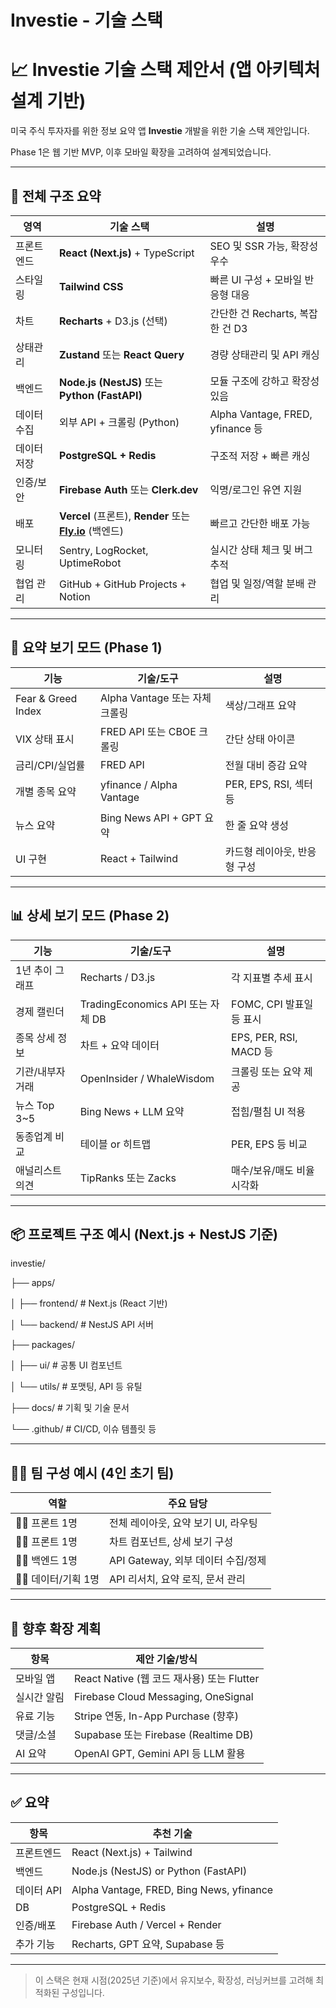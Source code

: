 # Investie - 기술 스택

# 📈 Investie 기술 스택 제안서 (앱 아키텍처 설계 기반)

미국 주식 투자자를 위한 정보 요약 앱 **Investie** 개발을 위한 기술 스택 제안입니다.

Phase 1은 웹 기반 MVP, 이후 모바일 확장을 고려하여 설계되었습니다.

---

## 🔧 전체 구조 요약

| 영역 | 기술 스택 | 설명 |
| --- | --- | --- |
| 프론트엔드 | **React (Next.js)** + TypeScript | SEO 및 SSR 가능, 확장성 우수 |
| 스타일링 | **Tailwind CSS** | 빠른 UI 구성 + 모바일 반응형 대응 |
| 차트 | **Recharts** + D3.js (선택) | 간단한 건 Recharts, 복잡한 건 D3 |
| 상태관리 | **Zustand** 또는 **React Query** | 경량 상태관리 및 API 캐싱 |
| 백엔드 | **Node.js (NestJS)** 또는 **Python (FastAPI)** | 모듈 구조에 강하고 확장성 있음 |
| 데이터 수집 | 외부 API + 크롤링 (Python) | Alpha Vantage, FRED, yfinance 등 |
| 데이터 저장 | **PostgreSQL + Redis** | 구조적 저장 + 빠른 캐싱 |
| 인증/보안 | **Firebase Auth** 또는 **Clerk.dev** | 익명/로그인 유연 지원 |
| 배포 | **Vercel** (프론트), **Render** 또는 [**Fly.io**](http://fly.io/) (백엔드) | 빠르고 간단한 배포 가능 |
| 모니터링 | Sentry, LogRocket, UptimeRobot | 실시간 상태 체크 및 버그 추적 |
| 협업 관리 | GitHub + GitHub Projects + Notion | 협업 및 일정/역할 분배 관리 |

---

## 📱 요약 보기 모드 (Phase 1)

| 기능 | 기술/도구 | 설명 |
| --- | --- | --- |
| Fear & Greed Index | Alpha Vantage 또는 자체 크롤링 | 색상/그래프 요약 |
| VIX 상태 표시 | FRED API 또는 CBOE 크롤링 | 간단 상태 아이콘 |
| 금리/CPI/실업률 | FRED API | 전월 대비 증감 요약 |
| 개별 종목 요약 | yfinance / Alpha Vantage | PER, EPS, RSI, 섹터 등 |
| 뉴스 요약 | Bing News API + GPT 요약 | 한 줄 요약 생성 |
| UI 구현 | React + Tailwind | 카드형 레이아웃, 반응형 구성 |

---

## 📊 상세 보기 모드 (Phase 2)

| 기능 | 기술/도구 | 설명 |
| --- | --- | --- |
| 1년 추이 그래프 | Recharts / D3.js | 각 지표별 추세 표시 |
| 경제 캘린더 | TradingEconomics API 또는 자체 DB | FOMC, CPI 발표일 등 표시 |
| 종목 상세 정보 | 차트 + 요약 데이터 | EPS, PER, RSI, MACD 등 |
| 기관/내부자 거래 | OpenInsider / WhaleWisdom | 크롤링 또는 요약 제공 |
| 뉴스 Top 3~5 | Bing News + LLM 요약 | 접힘/펼침 UI 적용 |
| 동종업계 비교 | 테이블 or 히트맵 | PER, EPS 등 비교 |
| 애널리스트 의견 | TipRanks 또는 Zacks | 매수/보유/매도 비율 시각화 |

---

## 📦 프로젝트 구조 예시 (Next.js + NestJS 기준)

investie/

├── apps/

│   ├── frontend/    # Next.js (React 기반)

│   └── backend/     # NestJS API 서버

├── packages/

│   ├── ui/          # 공통 UI 컴포넌트

│   └── utils/       # 포맷팅, API 등 유틸

├── docs/            # 기획 및 기술 문서

└── .github/         # CI/CD, 이슈 템플릿 등

---

## 🧑‍💻 팀 구성 예시 (4인 초기 팀)

| 역할 | 주요 담당 |
| --- | --- |
| 👩‍🎨 프론트 1명 | 전체 레이아웃, 요약 보기 UI, 라우팅 |
| 👨‍🎨 프론트 1명 | 차트 컴포넌트, 상세 보기 구성 |
| 🧑‍🔧 백엔드 1명 | API Gateway, 외부 데이터 수집/정제 |
| 🧑‍💼 데이터/기획 1명 | API 리서치, 요약 로직, 문서 관리 |

---

## 🚀 향후 확장 계획

| 항목 | 제안 기술/방식 |
| --- | --- |
| 모바일 앱 | React Native (웹 코드 재사용) 또는 Flutter |
| 실시간 알림 | Firebase Cloud Messaging, OneSignal |
| 유료 기능 | Stripe 연동, In-App Purchase (향후) |
| 댓글/소셜 | Supabase 또는 Firebase (Realtime DB) |
| AI 요약 | OpenAI GPT, Gemini API 등 LLM 활용 |

---

## ✅ 요약

| 항목 | 추천 기술 |
| --- | --- |
| 프론트엔드 | React (Next.js) + Tailwind |
| 백엔드 | Node.js (NestJS) or Python (FastAPI) |
| 데이터 API | Alpha Vantage, FRED, Bing News, yfinance |
| DB | PostgreSQL + Redis |
| 인증/배포 | Firebase Auth / Vercel + Render |
| 추가 기능 | Recharts, GPT 요약, Supabase 등 |

---

> 이 스택은 현재 시점(2025년 기준)에서 유지보수, 확장성, 러닝커브를 고려해 최적화된 구성입니다.
>